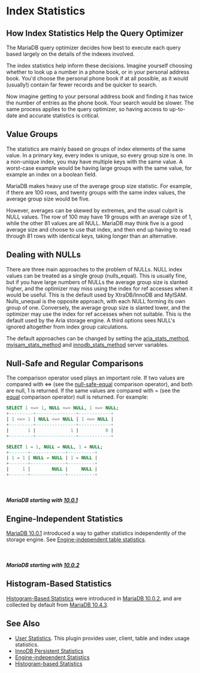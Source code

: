 # Index Statistics

## How Index Statistics Help the Query Optimizer

The MariaDB query optimizer decides how best to execute each query based largely on the details of the indexes involved.

The index statistics help inform these decisions. Imagine yourself choosing whether to look up a number in a phone book, or in your personal address book. You'd choose the personal phone book if at all possible, as it would (usually!) contain far fewer records and be quicker to search.

Now imagine getting to your personal address book and finding it has twice the number of entries as the phone book. Your search would be slower. The same process applies to the query optimizer, so having access to up-to-date and accurate statistics is critical.

## Value Groups

The statistics are mainly based on groups of index elements of the same value. In a primary key, every index is unique, so every group size is one. In a non-unique index, you may have multiple keys with the same value. A worst-case example would be having large groups with the same value, for example an index on a boolean field.

MariaDB makes heavy use of the average group size statistic. For example, if there are 100 rows, and twenty groups with the same index values, the average group size would be five.

However, averages can be skewed by extremes, and the usual culprit is NULL values. The row of 100 may have 19 groups with an average size of 1, while the other 81 values are all NULL. MariaDB may think five is a good average size and choose to use that index, and then end up having to read through 81 rows with identical keys, taking longer than an alternative.

## Dealing with NULLs

There are three main approaches to the problem of NULLs. NULL index values can be treated as a single group (nulls_equal). This is usually fine, but if you have large numbers of NULLs the average group size is slanted higher, and the optimizer may miss using the index for ref accesses when it would be useful. This is the default used by XtraDB/InnoDB and MyISAM. Nulls_unequal is the opposite approach, with each NULL forming its own group of one. Conversely, the average group size is slanted lower, and the optimizer may use the index for ref accesses when not suitable. This is the default used by the Aria storage engine. A third options sees NULL's ignored altogether from index group calculations.

The default approaches can be changed by setting the [aria_stats_method](/kb/en/aria-server-system-variables/#aria_stats_method), [myisam_stats_method](/kb/en/myisam-server-system-variables/#myisam_stats_method) and [innodb_stats_method](/kb/en/xtradbinnodb-server-system-variables/#innodb_stats_method) server variables.

## Null-Safe and Regular Comparisons

The comparison operator used plays an important role. If two values are compared with &lt;=&gt; (see the [null-safe-equal](/sql-statements-structure/operators/comparison-operators/null-safe-equal/) comparison operator), and both are null, 1 is returned. If the same values are compared with = (see the [equal](/sql-statements-structure/operators/comparison-operators/equal/) comparison operator) null is returned. For example:

```sql
SELECT 1 <=> 1, NULL <=> NULL, 1 <=> NULL;
+---------+---------------+------------+
| 1 <=> 1 | NULL <=> NULL | 1 <=> NULL |
+---------+---------------+------------+
|       1 |             1 |          0 |
+---------+---------------+------------+

SELECT 1 = 1, NULL = NULL, 1 = NULL;
+-------+-------------+----------+
| 1 = 1 | NULL = NULL | 1 = NULL |
+-------+-------------+----------+
|     1 |        NULL |     NULL |
+-------+-------------+----------+
```

<br>

##### MariaDB starting with [10.0.1](/kb/en/mariadb-1001-release-notes/)

## Engine-Independent Statistics

[MariaDB 10.0.1](/kb/en/mariadb-1001-release-notes/) introduced a way to gather statistics independently of the storage engine. See [Engine-independent table statistics](/replication/optimization-and-tuning/query-optimizations/statistics-for-optimizing-queries/engine-independent-table-statistics/).

<br>

##### MariaDB starting with [10.0.2](/kb/en/mariadb-1002-release-notes/)

## Histogram-Based Statistics

[Histogram-Based Statistics](/replication/optimization-and-tuning/query-optimizations/statistics-for-optimizing-queries/histogram-based-statistics/) were introduced in [MariaDB 10.0.2](/kb/en/mariadb-1002-release-notes/), and are collected by default from [MariaDB 10.4.3](/kb/en/mariadb-1043-release-notes/).

## See Also

- [User Statistics](/replication/optimization-and-tuning/query-optimizations/statistics-for-optimizing-queries/user-statistics/). This plugin provides user, client, table and index usage statistics.
- [InnoDB Persistent Statistics](/replication/optimization-and-tuning/query-optimizations/statistics-for-optimizing-queries/innodb-persistent-statistics/)
- [Engine-independent Statistics](/replication/optimization-and-tuning/query-optimizations/statistics-for-optimizing-queries/engine-independent-table-statistics/)
- [Histogram-based Statistics](/replication/optimization-and-tuning/query-optimizations/statistics-for-optimizing-queries/histogram-based-statistics/)
